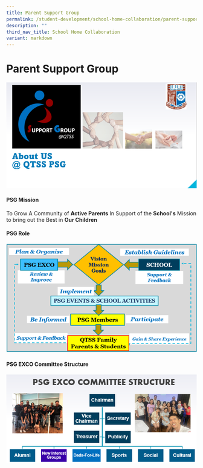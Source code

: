 ```yaml
---
title: Parent Support Group
permalink: /student-development/school-home-collaboration/parent-support-group/
description: ""
third_nav_title: School Home Collaboration
variant: markdown
---
```

Parent Support Group
====================
![](/images/PSG_.png)

#### PSG Mission
To Grow A Community of **Active Parents** In Support of the **School's** Mission to bring out the Best in **Our Children**


#### PSG Role
![](/images/psg1.png)

#### PSG EXCO Committee Structure

![](/images/psg2.png)








